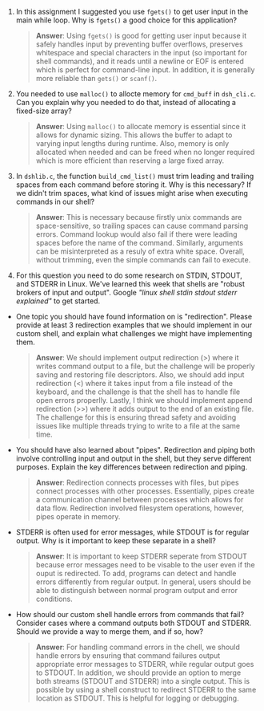 1. In this assignment I suggested you use `fgets()` to get user input in the main while loop. Why is `fgets()` a good choice for this application?

    > **Answer**:  Using `fgets()` is good for getting user input because it safely handles input by preventing buffer overflows, preserves whitespace and special characters in the input (so important for shell commands), and it reads until a newline or EOF is entered which is perfect for command-line input. In addition, it is generally more reliable than `gets()` or `scanf()`.

2. You needed to use `malloc()` to allocte memory for `cmd_buff` in `dsh_cli.c`. Can you explain why you needed to do that, instead of allocating a fixed-size array?

    > **Answer**: Using `malloc()` to allocate memory is essential since it allows for dynamic sizing. This allows the buffer to adapt to varying input lengths during runtime. Also, memory is only allocated when needed and can be freed when no longer required which is more efficient than reserving a large fixed array. 


3. In `dshlib.c`, the function `build_cmd_list()` must trim leading and trailing spaces from each command before storing it. Why is this necessary? If we didn't trim spaces, what kind of issues might arise when executing commands in our shell?

    > **Answer**: This is necessary because firstly unix commands are space-sensitive, so trailing spaces can cause command parsing errors. Command lookup would also fail if there were leading spaces before the name of the command. Similarly, arguments can be misinterpreted as a resuly of extra white space. Overall, without trimming, even the simple commands can fail to execute. 

4. For this question you need to do some research on STDIN, STDOUT, and STDERR in Linux. We've learned this week that shells are "robust brokers of input and output". Google _"linux shell stdin stdout stderr explained"_ to get started.

- One topic you should have found information on is "redirection". Please provide at least 3 redirection examples that we should implement in our custom shell, and explain what challenges we might have implementing them.

    > **Answer**: We should implement output redirection (>) where it writes command output to a file, but the challenge will be properly saving and restoring file descriptors. Also, we should add input redirection (<) where it takes input from a file instead of the keyboard, and the challenge is that the shell has to handle file open errors properlly. Lastly, I think we should implement append redirection (>>) where it adds output to the end of an existing file. The challenge for this is ensuring thread safety and avoiding issues like multiple threads trying to write to a file at the same time. 

- You should have also learned about "pipes". Redirection and piping both involve controlling input and output in the shell, but they serve different purposes. Explain the key differences between redirection and piping.

    > **Answer**: Redirection connects processes with files, but pipes connect processes with other processes. Essentially, pipes create a communication channel between processes which allows for data flow. Redirection  involved filesystem operations, however, pipes operate in memory. 

- STDERR is often used for error messages, while STDOUT is for regular output. Why is it important to keep these separate in a shell?

    > **Answer**: It is important to keep STDERR seperate from STDOUT because error messages need to be visable to the user even if the ouput is redirected. To add, programs can detect and handle errors differently from regular output. In general, users should be able to distinguish between normal program output and error conditions. 

- How should our custom shell handle errors from commands that fail? Consider cases where a command outputs both STDOUT and STDERR. Should we provide a way to merge them, and if so, how?

    > **Answer**: For handling command errors in the chell, we should handle errors by ensuring that command failures output appropriate error messages to STDERR, while regular output goes to STDOUT. In addition, we should provide an option to merge both streams (STDOUT and STDERR) into a single output. This is possible by using a shell construct to redirect STDERR to the same location as STDOUT. This is helpful for logging or debugging. 